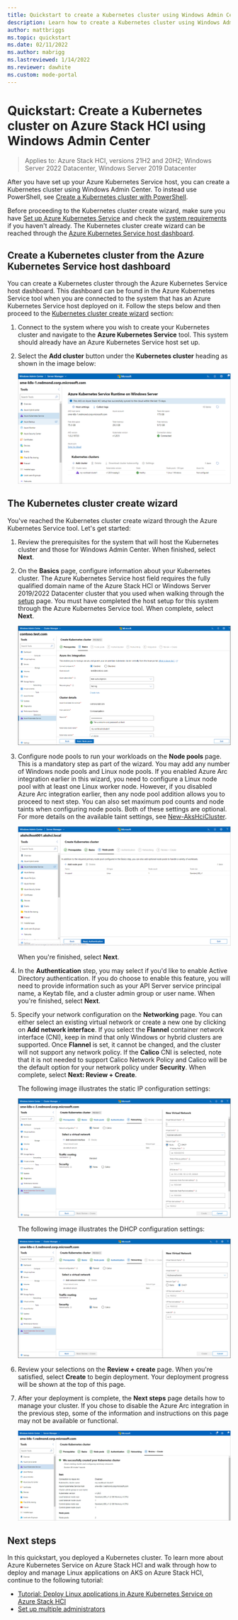 ```yaml
---
title: Quickstart to create a Kubernetes cluster using Windows Admin Center
description: Learn how to create a Kubernetes cluster using Windows Admin Center
author: mattbriggs
ms.topic: quickstart
ms.date: 02/11/2022
ms.author: mabrigg 
ms.lastreviewed: 1/14/2022
ms.reviewer: dawhite
ms.custom: mode-portal
---
```

# Quickstart: Create a Kubernetes cluster on Azure Stack HCI using Windows Admin Center

> Applies to: Azure Stack HCI, versions 21H2 and 20H2; Windows Server 2022 Datacenter, Windows Server 2019 Datacenter

After you have set up your Azure Kubernetes Service host, you can create a Kubernetes cluster using Windows Admin Center. To instead use PowerShell, see [Create a Kubernetes cluster with PowerShell](kubernetes-walkthrough-powershell.md).

Before proceeding to the Kubernetes cluster create wizard, make sure you have [Set up Azure Kubernetes Service](setup.md) and check the [system requirements](system-requirements.md) if you haven't already. The Kubernetes cluster create wizard can be reached through the [Azure Kubernetes Service host dashboard](#create-a-kubernetes-cluster-from-the-azure-kubernetes-service-host-dashboard).

## Create a Kubernetes cluster from the Azure Kubernetes Service host dashboard

You can create a Kubernetes cluster through the Azure Kubernetes Service host dashboard. This dashboard can be found in the Azure Kubernetes Service tool when you are connected to the system that has an Azure Kubernetes Service host deployed on it. Follow the steps below and then proceed to the [Kubernetes cluster create wizard](#the-kubernetes-cluster-create-wizard) section: 

1. Connect to the system where you wish to create your Kubernetes cluster and navigate to the **Azure Kubernetes Service** tool. This system should already have an Azure Kubernetes Service host set up.

2. Select the **Add cluster** button under the **Kubernetes cluster** heading as shown in the image below:

   [ ![Illustrates the Azure Kubernetes Service tool dashboard that appears after you set up an Azure Kubernetes Service host.](.\media\create-kubernetes-cluster\dashboard-kubernetes-wizard.png) ](.\media\create-kubernetes-cluster\dashboard-kubernetes-wizard.png#lightbox)
   
## The Kubernetes cluster create wizard
You've reached the Kubernetes cluster create wizard through the Azure Kubernetes Service tool. Let's get started:  

1. Review the prerequisites for the system that will host the Kubernetes cluster and those for Windows Admin Center. When finished, select **Next**. 

2. On the **Basics** page, configure information about your Kubernetes cluster. The Azure Kubernetes Service host field requires the fully qualified domain name of the Azure Stack HCI or Windows Server 2019/2022 Datacenter cluster that you used when walking through the [setup](setup.md) page. You must have completed the host setup for this system through the Azure Kubernetes Service tool. When complete, select **Next**.

    [ ![Illustrates the Basics page of the Kubernetes cluster wizard.](.\media\create-kubernetes-cluster\basics.png) ](.\media\create-kubernetes-cluster\basics.png#lightbox)
 
3. Configure node pools to run your workloads on the **Node pools** page. This is a mandatory step as part of the wizard. You may add any number of Windows node pools and Linux node pools. If you enabled Azure Arc integration earlier in this wizard, you need to configure a Linux node pool with at least one Linux worker node. However, if you disabled Azure Arc integration earlier, then any node pool addition allows you to proceed to next step. You can also set maximum pod counts and node taints when configuring node pools. Both of these settings are optional. For more details on the available taint settings, see [New-AksHciCluster](./reference/ps/new-akshcicluster.md#new-aks-hci-cluster-with-a-linux-node-pool-and-taints).

    ![Screenshot that illustrates the Node pools page of the Kubernetes cluster wizard where you can configure maximum pod counts and taints.](.\media\create-kubernetes-cluster\node-pool-added.png)

   When you're finished, select **Next**. 

4. In the **Authentication** step, you may select if you'd like to enable Active Directory authentication. If you do choose to enable this feature, you will need to provide information such as your API Server service principal name, a Keytab file, and a cluster admin group or user name. When you're finished, select **Next**.

5. Specify your network configuration on the **Networking** page. You can either select an existing virtual network or create a new one by clicking on **Add network interface**. If you select the **Flannel** container network interface (CNI), keep in mind that only Windows or hybrid clusters are supported. Once **Flannel** is set, it cannot be changed, and the cluster will not support any network policy. If the **Calico** CNI is selected, note that it is not needed to support Calico Network Policy and Calico will be the default option for your network policy under **Security**. When complete, select **Next: Review + Create**.

    The following image illustrates the static IP configuration settings:

    [ ![Illustrates the Networking, static page of the Kubernetes cluster wizard.](.\media\create-kubernetes-cluster\networking-static.png) ](\media\create-kubernetes-cluster\networking-static.png#lightbox)

   The following image illustrates the DHCP configuration settings:

    [ ![Illustrates the Networking, DHCP page of the Kubernetes cluster wizard.](.\media\create-kubernetes-cluster\networking-dhcp.png) ](\media\create-kubernetes-cluster\networking-dhcp.png#lightbox)
 
 
6. Review your selections on the **Review + create** page. When you're satisfied, select **Create** to begin deployment. Your deployment progress will be shown at the top of this page. 

7. After your deployment is complete, the **Next steps** page details how to manage your cluster. If you chose to disable the Azure Arc integration in the previous step, some of the information and instructions on this page may not be available or functional.
    
    [ ![Illustrates the successful completion of the Kubernetes cluster.](.\media\create-kubernetes-cluster\deployment-complete.png) ](\media\create-kubernetes-cluster\deployment-complete.png#lightbox)
 
## Next steps

In this quickstart, you deployed a Kubernetes cluster. To learn more about Azure Kubernetes Service on Azure Stack HCI and walk through how to deploy and manage Linux applications on AKS on Azure Stack HCI, continue to the following tutorial:

- [Tutorial: Deploy Linux applications in Azure Kubernetes Service on Azure Stack HCI](deploy-linux-application.md)
- [Set up multiple administrators](./set-multiple-administrators.md)
